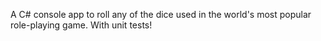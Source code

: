A C# console app to roll any of the dice used in the world's most popular role-playing game. With unit tests!
